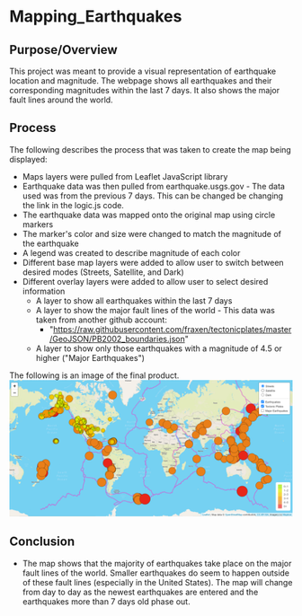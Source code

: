 # Mapping_Earthquakes

## Purpose/Overview

This project was meant to provide a visual representation of earthquake location and magnitude. The webpage shows all earthquakes and their corresponding magnitudes within the last 7 days. It also shows the major fault lines around the world.  


## Process

The following describes the process that was taken to create the map being displayed:
- Maps layers were pulled from Leaflet JavaScript library
- Earthquake data was then pulled from earthquake.usgs.gov - The data used was from the previous 7 days.  This can be changed be changing the link in the logic.js code.
- The earthquake data was mapped onto the original map using circle markers
- The marker's color and size were changed to match the magnitude of the earthquake
- A legend was created to describe magnitude of each color
- Different base map layers were added to allow user to switch between desired modes (Streets, Satellite, and Dark)
- Different overlay layers were added to allow user to select desired information
  - A layer to show all earthquakes within the last 7 days
  - A layer to show the major fault lines of the world - This data was taken from another github account:
    - "https://raw.githubusercontent.com/fraxen/tectonicplates/master/GeoJSON/PB2002_boundaries.json"
  - A layer to show only those earthquakes with a magnitude of 4.5 or higher ("Major Earthquakes")


The following is an image of the final product.
![images/WorldEarthquakeMapLast7Days.png](images/WorldEarthquakeMapLast7Days.png)

## Conclusion
- The map shows that the majority of earthquakes take place on the major fault lines of the world.  Smaller earthquakes do seem to happen outside of these fault lines (especially in the United States).  The map will change from day to day as the newest earthquakes are entered and the earthquakes more than 7 days old phase out.
